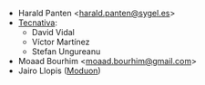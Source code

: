 - Harald Panten \<<harald.panten@sygel.es>\>
- [Tecnativa](https://www.tecnativa.com):
  - David Vidal
  - Víctor Martínez
  - Stefan Ungureanu
- Moaad Bourhim \<<moaad.bourhim@gmail.com>\>
- Jairo Llopis ([Moduon](https://www.moduon.team/))
